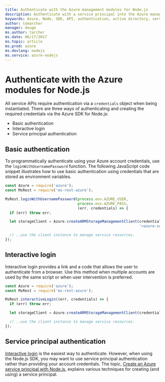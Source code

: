 ```yaml
---
title: Authenticate with the Azure management modules for Node.js
description: Authenticate with a service principal into the Azure management modules for Node.js
keywords: Azure, Node, SDK, API, authentication, active directory, service principal
author: tomarcher
manager: douge
ms.author: tarcher
ms.date: 06/17/2017
ms.topic: article
ms.prod: azure
ms.devlang: nodejs
ms.service: azure-nodejs
---
```



# Authenticate with the Azure modules for Node.js 

All service APIs require authentication via a `credentials` object when being
instantiated. There are three ways of authenticating and creating the required
credentials via the Azure SDK for Node.js: 

- Basic authentication
- Interactive login
- Service principal authentication

## Basic authentication

To programmatically authenticate using your Azure account credentials, use the `loginWithUsernamePassword` function. The following JavaScript code snippet illustrates how to use basic authentication using credentials that are stored as environment variables. 

```javascript
const Azure = require('azure');
const MsRest = require('ms-rest-azure');

MsRest.loginWithUsernamePassword(process.env.AZURE_USER, 
                                 process.env.AZURE_PASS, 
                                 (err, credentials) => {
  if (err) throw err;

  let storageClient = Azure.createARMStorageManagementClient(credentials, 
                                                             '<azure-subscription-id>');

  // ..use the client instance to manage service resources.
});
```

## Interactive login

Interactive login provides a link and a code that allows the user to
authenticate from a browser. Use this method when multiple accounts are used by
the same script or when user intervention is preferred.

```javascript
const Azure = require('azure');
const MsRest = require('ms-rest-azure');

MsRest.interactiveLogin((err, credentials) => {
  if (err) throw err;

  let storageClient = Azure.createARMStorageManagementClient(credentials, '<azure-subscription-id>');

  // ..use the client instance to manage service resources.
});
```

## Service principal authentication

[Interactive login](#interactive-login) is the easiest way to
authenticate. However, when using the Node.js SDK, you may want
to use service principal authentication rather than providing your account
credentials. The topic, 
[Create an Azure service principal with Node.js](./node-sdk-azure-authenticate-principal.md), 
explains various techniques for creating (and using) a service principal. 